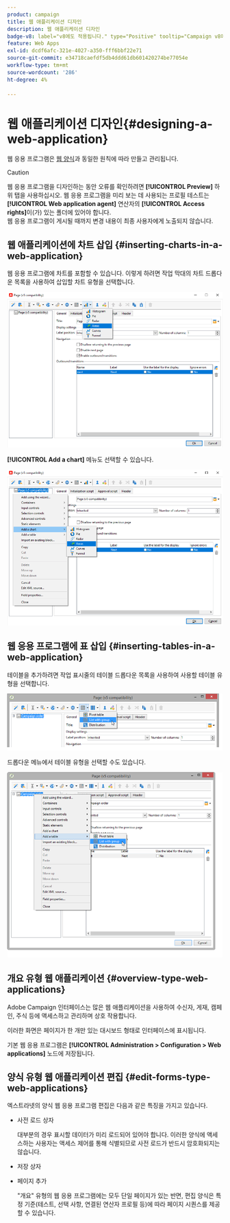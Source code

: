 ```yaml
---
product: campaign
title: 웹 애플리케이션 디자인
description: 웹 애플리케이션 디자인
badge-v8: label="v8에도 적용됩니다." type="Positive" tooltip="Campaign v8에도 적용됩니다."
feature: Web Apps
exl-id: dcdf6afc-321e-4027-a350-fff6bbf22e71
source-git-commit: e34718caefdf5db4ddd61db601420274be77054e
workflow-type: tm+mt
source-wordcount: '286'
ht-degree: 4%

---
```


# 웹 애플리케이션 디자인{#designing-a-web-application}



웹 응용 프로그램은 [웹 양식](about-web-forms.md)과 동일한 원칙에 따라 만들고 관리됩니다.

>[!CAUTION]
>
>웹 응용 프로그램을 디자인하는 동안 오류를 확인하려면 **[!UICONTROL Preview]** 하위 탭을 사용하십시오. 웹 응용 프로그램을 미리 보는 데 사용되는 프로필 테스트는 **[!UICONTROL Web application agent]** 연산자의 **[!UICONTROL Access rights]**&#x200B;이(가) 있는 폴더에 있어야 합니다. </br>웹 응용 프로그램이 게시될 때까지 변경 내용이 최종 사용자에게 노출되지 않습니다.

## 웹 애플리케이션에 차트 삽입 {#inserting-charts-in-a-web-application}

웹 응용 프로그램에 차트를 포함할 수 있습니다. 이렇게 하려면 작업 막대의 차트 드롭다운 목록을 사용하여 삽입할 차트 유형을 선택합니다.

![](assets/s_ncs_admin_webapps_bar_graph.png)

**[!UICONTROL Add a chart]** 메뉴도 선택할 수 있습니다.

![](assets/s_ncs_admin_webapps_graph.png)

## 웹 응용 프로그램에 표 삽입 {#inserting-tables-in-a-web-application}

테이블을 추가하려면 작업 표시줄의 테이블 드롭다운 목록을 사용하여 사용할 테이블 유형을 선택합니다.

![](assets/s_ncs_admin_webapps_bar_table.png)

드롭다운 메뉴에서 테이블 유형을 선택할 수도 있습니다.

![](assets/s_ncs_admin_webapps_table.png)

## 개요 유형 웹 애플리케이션 {#overview-type-web-applications}

Adobe Campaign 인터페이스는 많은 웹 애플리케이션을 사용하여 수신자, 게재, 캠페인, 주식 등에 액세스하고 관리하며 상호 작용합니다.

이러한 화면은 페이지가 한 개만 있는 대시보드 형태로 인터페이스에 표시됩니다.

기본 웹 응용 프로그램은 **[!UICONTROL Administration > Configuration > Web applications]** 노드에 저장됩니다.

## 양식 유형 웹 애플리케이션 편집 {#edit-forms-type-web-applications}

엑스트라넷의 양식 웹 응용 프로그램 편집은 다음과 같은 특징을 가지고 있습니다.

* 사전 로드 상자

  대부분의 경우 표시할 데이터가 미리 로드되어 있어야 합니다. 이러한 양식에 액세스하는 사용자는 액세스 제어를 통해 식별되므로 사전 로드가 반드시 암호화되지는 않습니다.

* 저장 상자
* 페이지 추가

  &quot;개요&quot; 유형의 웹 응용 프로그램에는 모두 단일 페이지가 있는 반면, 편집 양식은 특정 기준(테스트, 선택 사항, 연결된 연산자 프로필 등)에 따라 페이지 시퀀스를 제공할 수 있습니다.

